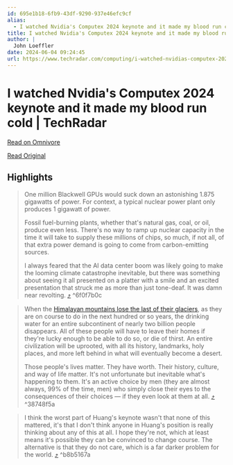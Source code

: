 ```yaml
---
id: 695e1b18-6fb9-43df-9290-937e46efc9cf
alias:
  - I watched Nvidia's Computex 2024 keynote and it made my blood run cold | TechRadar
title: I watched Nvidia's Computex 2024 keynote and it made my blood run cold | TechRadar
author: |
  John Loeffler
date: 2024-06-04 09:24:45
url: https://www.techradar.com/computing/i-watched-nvidias-computex-2024-keynote-and-it-made-my-blood-run-cold
---
```


# I watched Nvidia's Computex 2024 keynote and it made my blood run cold | TechRadar

[Read on Omnivore](https://omnivore.app/me/i-watched-nvidia-s-computex-2024-keynote-and-it-made-my-blood-ru-18fe259c575)

[Read Original](https://www.techradar.com/computing/i-watched-nvidias-computex-2024-keynote-and-it-made-my-blood-run-cold)

## Highlights

> One million Blackwell GPUs would suck down an astonishing 1.875 gigawatts of power. For context, a typical nuclear power plant only produces 1 gigawatt of power. 
> 
> Fossil fuel-burning plants, whether that's natural gas, coal, or oil, produce even less. There's no way to ramp up nuclear capacity in the time it will take to supply these millions of chips, so much, if not all, of that extra power demand is going to come from carbon-emitting sources.
> 
> I always feared that the AI data center boom was likely going to make the looming climate catastrophe inevitable, but there was something about seeing it all presented on a platter with a smile and an excited presentation that struck me as more than just tone-deaf. It was damn near revolting. [⤴️](https://omnivore.app/me/i-watched-nvidia-s-computex-2024-keynote-and-it-made-my-blood-ru-18fe259c575#6f0f7b0c-fe3e-46cc-aeab-a05bda4496fd)  ^6f0f7b0c

> When the [Himalayan mountains lose the last of their glaciers](https://apnews.com/article/himalayan-glaciers-climate-change-melting-85cf414573ed8a9fbde4cb56ecf4fdd7), as they are on course to do in the next hundred or so years, the drinking water for an entire subcontinent of nearly two billion people disappears. All of these people will have to leave their homes if they're lucky enough to be able to do so, or die of thirst. An entire civilization will be uprooted, with all its history, landmarks, holy places, and more left behind in what will eventually become a desert.
> 
> Those people's lives matter. They have worth. Their history, culture, and way of life matter. It's not unfortunate but inevitable what's happening to them. It's an active choice by men (they are almost always, 99% of the time, men) who simply close their eyes to the consequences of their choices — if they even look at them at all. [⤴️](https://omnivore.app/me/i-watched-nvidia-s-computex-2024-keynote-and-it-made-my-blood-ru-18fe259c575#38748f5a-0a25-4bbe-ac1f-058fd3d50319)  ^38748f5a

> I think the worst part of Huang's keynote wasn't that none of this mattered, it's that I don't think anyone in Huang's position is really thinking about any of this at all. I hope they're not, which at least means it's possible they can be convinced to change course. The alternative is that they do not care, which is a far darker problem for the world. [⤴️](https://omnivore.app/me/i-watched-nvidia-s-computex-2024-keynote-and-it-made-my-blood-ru-18fe259c575#b8b5167a-a602-4243-a011-c6824c171eb7)  ^b8b5167a

